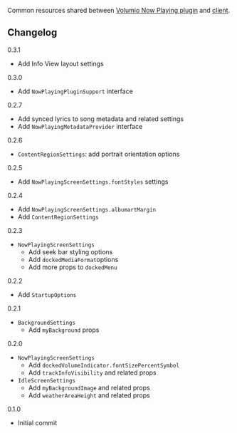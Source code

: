 Common resources shared between [Volumio Now Playing plugin](https://github.com/patrickkfkan/volumio-now-playing) and [client](https://github.com/patrickkfkan/volumio-now-playing-reactjs-client).

## Changelog

0.3.1
- Add Info View layout settings

0.3.0
- Add `NowPlayingPluginSupport` interface

0.2.7
- Add synced lyrics to song metadata and related settings
- Add `NowPlayingMetadataProvider` interface

0.2.6
- `ContentRegionSettings`: add portrait orientation options

0.2.5
- Add `NowPlayingScreenSettings.fontStyles` settings

0.2.4
- Add `NowPlayingScreenSettings.albumartMargin`
- Add `ContentRegionSettings`

0.2.3
- `NowPlayingScreenSettings`
  - Add seek bar styling options
  - Add `dockedMediaFormat`options
  - Add more props to `dockedMenu`

0.2.2
- Add `StartupOptions`

0.2.1
- `BackgroundSettings`
  - Add `myBackground` props

0.2.0
- `NowPlayingScreenSettings`
  - Add `dockedVolumeIndicator.fontSizePercentSymbol`
  - Add `trackInfoVisibility` and related props
- `IdleScreenSettings`
  - Add `myBackgroundImage` and related props
  - Add `weatherAreaHeight` and related props

0.1.0
- Initial commit